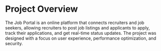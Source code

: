 # Project Overview

The Job Portal is an online platform that connects recruiters and job seekers, allowing recruiters to post job listings and applicants to apply, track their applications, and get real-time status updates. The project was designed with a focus on user experience, performance optimization, and security.
